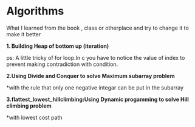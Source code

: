 # Algorithms
What I learned from the book , class or otherplace and try to change it to make it better

<b>1. Building Heap of bottom up (iteration)</b>

ps:
A little tricky of for loop.In c you have to notice the value of index to prevent making contradiction with condition.

<b> 2.Using Divide and Conquer to solve Maximum subarray problem</b>

*with the rule that only one negative integar can be put in the subarray


<b> 3.flattest_lowest_hillclimbing:Using Dynamic progamming to solve Hill climbing problem</b>

*with lowest cost path
